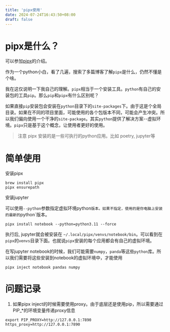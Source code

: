 ```yaml
---
title: 'pipx使用'
date: 2024-07-24T16:43:50+08:00
draft: false
---
```


# pipx是什么？

可以参加[pipx](https://github.com/pypa/pipx)的介绍。

作为一个python小白，看了几遍，搜索了多篇博客了解`pipx`是什么，仍然不懂是个啥。

我在这仅说明一下我自己的理解。`pipx`相当于一个安装工具。`python`有自己的安装包的工具`pip`。那么`pip`和`pipx`有什么区别呢？

如果直接`pip`安装包会安装在`python`目录下的`site-packages`下。由于这是个全局目录。如果在不同的项目里面，可能使用的各个包版本不同，可能会产生冲突。所以我们偏向使用一个干净的`site-package`。其实`python`提供了解决方案--虚拟环境。`pipx`只是基于这个概念，让使用者更好的使用。

> 注意 pipx 安装的是一些可执行的python应用。比如 poetry, jupyter等

# 简单使用

安装pipx

```shells
brew install pipx
pipx ensurepath
```

安装jupyter

可以使用`--python`参数指定虚拟环境python`版本。如果不指定，使用的是你电脑上安装的最新的`python`版本。

```shell
pipx install notebook --python=python3.11 --force
```

执行后, jupyter就会被安装在 `~/.local/pipx/venvs/notebook/bin`。可以看到在`pipx`的`venvs`目录下面。也就说`pipx`安装的每个应用都会有自己的虚拟环境。

在写jupyter notebook的时候，我们可能需要`numpy`，`panda`等这些`python`库。所以我们需要将这些安装到notebook的虚拟环境中，才能使用

```shells
pipx inject notebook pandas numpy
```


# 问题记录

1. 如果pipx inject的时候需要使用proxy。由于底层还是使用pip，所以需要通过PIP_*的环境变量传递proxy信息

```shell
export PIP_PROXY=http://127.0.0.1:7890 https_proxy=http://127.0.0.1:7890
```